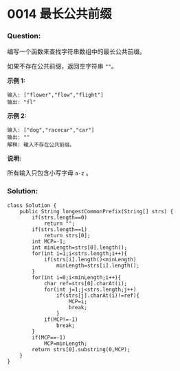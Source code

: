 # 0014 最长公共前缀

### Question:

编写一个函数来查找字符串数组中的最长公共前缀。

如果不存在公共前缀，返回空字符串 `""`。

**示例 1:**

```
输入: ["flower","flow","flight"]
输出: "fl"
```

**示例 2:**

```
输入: ["dog","racecar","car"]
输出: ""
解释: 输入不存在公共前缀。
```

**说明:**

所有输入只包含小写字母 `a-z` 。

### Solution:

```
class Solution {
    public String longestCommonPrefix(String[] strs) {
        if(strs.length==0)
            return "";
        if(strs.length==1)
            return strs[0];
        int MCP=-1;
        int minLength=strs[0].length();
        for(int i=1;i<strs.length;i++){
            if(strs[i].length()<minLength)
                minLength=strs[i].length();
        }
        for(int i=0;i<minLength;i++){
            char ref=strs[0].charAt(i);
            for(int j=1;j<strs.length;j++)
                if(strs[j].charAt(i)!=ref){
                    MCP=i;
                    break;
                }
            if(MCP!=-1)
                break;
        }
        if(MCP==-1)
            MCP=minLength;
        return strs[0].substring(0,MCP);
    }
}
```

